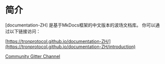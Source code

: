 # 简介
[documentation-ZH] 是基于MkDocs框架的中文版本的波场文档库。 你可以通过以下链接访问：  
   
[https://tronprotocol.github.io/documentation-ZH/](https://tronprotocol.github.io/documentation-ZH/introduction)   

[Community Gitter Channel](https://gitter.im/tronprotocol/documentation)  